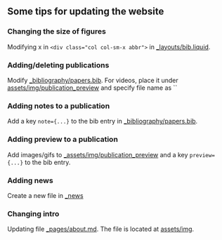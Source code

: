 ## Some tips for updating the website

### Changing the size of figures 
Modifying x in `<div class="col col-sm-x abbr">` in [_layouts/bib.liquid](_layouts/bib.liquid). 

### Adding/deleting publications
Modify [_bibliography/papers.bib](_bibliography/papers.bib).
For videos, place it under [assets/img/publication_preview](assets/img/publication_preview) and specify file name as ``

### Adding notes to a publication
Add a key `note={...}` to the bib entry in [_bibliography/papers.bib](_bibliography/papers.bib). 

### Adding preview to a publication
Add images/gifs to [_assets/img/publication_preview](_assets/img/publication_preview) and a key `preview={...}` to the bib entry. 

### Adding news
Create a new file in [_news](_news)

### Changing intro
Updating file [_pages/about.md](_pages/about.md). The file is located at [assets/img](assets/img). 
